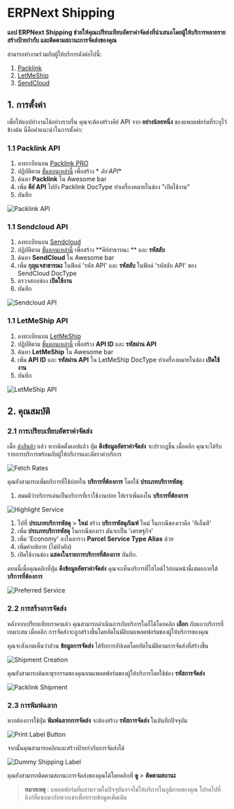 <!-- add-breadcrumbs -->
# ERPNext Shipping

**แอป ERPNext Shipping ช่วยให้คุณเปรียบเทียบอัตราค่าจัดส่งที่นำเสนอโดยผู้ให้บริการหลายราย สร้างป้ายกำกับ และติดตามสถานะการจัดส่งของคุณ**

สามารถทำงานร่วมกับผู้ให้บริการดังต่อไปนี้:

1. [Packlink](https://www.packlink.com/en-GB/)
1. [LetMeShip](https://www.letmeship.com/th/)
1. [SendCloud](https://www.sendcloud.com/home-new/)

## 1. การตั้งค่า

เพื่อให้แอปทำงานได้อย่างราบรื่น คุณจะต้องสร้างคีย์ API จาก **อย่างน้อยหนึ่ง** ของแพลตฟอร์มที่ระบุไว้ข้างต้น นี่คือคำแนะนำในการตั้งค่า:

### 1.1 Packlink API

1. ลงทะเบียนบน [Packlink PRO](https://auth.packlink.com/en-GB/pro/register?platform=PRO&platform_country=UN)
1. ปฏิบัติตาม [ขั้นตอนเหล่านี้](https://support-pro.packlink.com/hc/en-gb/articles/213431749-How-to-generate-an-API-key-on-PRO) เพื่อสร้าง * *คีย์ API**
1. ค้นหา **Packlink** ใน Awesome bar
1. เพิ่ม **คีย์ API** ไปยัง Packlink DocType ทำเครื่องหมายในช่อง "เปิดใช้งาน"
1. บันทึก

<img class="screenshot" alt="Packlink API" src="{{docs_base_url}}/assets/img/erpnext_integrations/packlink_api.png">

### 1.1 Sendcloud API

1. ลงทะเบียนบน [Sendcloud](https://panel.sendcloud.sc/accounts/signup/)
1. ปฏิบัติตาม [ขั้นตอนเหล่านี้](https://support.sendcloud.com/hc/en-us/articles/360024967612-Service-points-for-API-Integrations#step-1-) เพื่อสร้าง **คีย์สาธารณะ ** และ **รหัสลับ**
1. ค้นหา **SendCloud** ใน Awesome bar
1. เพิ่ม **กุญแจสาธารณะ** ในฟิลด์ 'รหัส API' และ **รหัสลับ** ในฟิลด์ 'รหัสลับ API' ของ SendCloud DocType
1. ตรวจสอบช่อง **เปิดใช้งาน**
1. บันทึก

<img class="screenshot" alt="Sendcloud API" src="{{docs_base_url}}/assets/img/erpnext_integrations/sendcloud_api.png">

### 1.1 LetMeShip API

1. ลงทะเบียนบน [LetMeShip](https://www.letmeship.com/th/)
1. ปฏิบัติตาม [ขั้นตอนเหล่านี้](https://www.letmeship.com/th/connect-the-shipping-interface/) เพื่อสร้าง **API ID** และ **รหัสผ่าน API**
1. ค้นหา **LetMeShip** ใน Awesome bar
1. เพิ่ม **API ID** และ **รหัสผ่าน API** ใน LetMeShip DocType ทำเครื่องหมายในช่อง **เปิดใช้งาน**
1. บันทึก

<img class="screenshot" alt="LetMeShip API" src="{{docs_base_url}}/assets/img/erpnext_integrations/letmeship_api.png">

## 2. คุณสมบัติ

### 2.1 การเปรียบเทียบอัตราค่าจัดส่ง

เมื่อ [ส่งสินค้า](/docs/user/manual/th/stock/shipment) แล้ว หากติดตั้งแอปแล้ว ปุ่ม **ดึงข้อมูลอัตราค่าจัดส่ง** จะปรากฏขึ้น เมื่อคลิก คุณจะได้รับรายการบริการพร้อมกับผู้ให้บริการและอัตราค่าบริการ

<img class="screenshot" alt="Fetch Rates" src="{{docs_base_url}}/assets/img/erpnext_integrations/fetch_rates.png">

คุณยังสามารถเพิ่มบริการที่ใช้บ่อยใน **บริการที่ต้องการ** โดยใช้ **ประเภทบริการพัสดุ**:

1. สมมติว่าบริการเด่นเป็นบริการที่เราใช้งานบ่อย ให้เราเพิ่มลงใน **บริการที่ต้องการ**

 <img class="screenshot" alt="Highlight Service" src="{{docs_base_url}}/assets/img/erpnext_integrations/service_highlight.png">

1. ไปที่ **ประเภทบริการพัสดุ** > **ใหม่** สร้าง **บริการพัสดุภัณฑ์** ใหม่ ในกรณีของเราคือ 'ทีเอ็นที'
1. เพิ่ม **ประเภทบริการพัสดุ** ในกรณีของเรา มันจะเป็น 'เศรษฐกิจ'
1. เพิ่ม 'Economy' ลงในตาราง **Parcel Service Type Alias** ด้วย
1. เพิ่มคำอธิบาย (ไม่บังคับ)
1. เปิดใช้งานช่อง **แสดงในรายการบริการที่ต้องการ** บันทึก.

ตอนนี้เมื่อคุณคลิกที่ปุ่ม **ดึงข้อมูลอัตราค่าจัดส่ง** คุณจะเห็นบริการที่ไฮไลต์ไว้ก่อนหน้านี้เสมอภายใต้ **บริการที่ต้องการ**

<img class="screenshot" alt="Preferred Service" src="{{docs_base_url}}/assets/img/erpnext_integrations/preferred_service.png">

### 2.2 การสร้างการจัดส่ง

หลังจากเปรียบเทียบราคาแล้ว คุณสามารถดำเนินการกับบริการใดก็ได้โดยคลิก **เลือก** กับแถวบริการที่เหมาะสม เมื่อคลิก การจัดส่งจะถูกสร้างขึ้นโดยอัตโนมัติบนแพลตฟอร์มของผู้ให้บริการของคุณ

คุณจะสังเกตเห็นว่าส่วน **ข้อมูลการจัดส่ง** ได้รับการอัปเดตโดยอัตโนมัติตามการจัดส่งที่สร้างขึ้น

<img class="screenshot" alt="Shipment Creation" src="{{docs_base_url}}/assets/img/erpnext_integrations/create_shipment.gif">

คุณยังสามารถค้นหาธุรกรรมของคุณบนแพลตฟอร์มของผู้ให้บริการโดยใช้ช่อง **รหัสการจัดส่ง**

<img class="screenshot" alt="Packlink Shipment" src="{{docs_base_url}}/assets/img/erpnext_integrations/packlink_shipment.png">

### 2.3 การพิมพ์ฉลาก

หากต้องการใช้ปุ่ม **พิมพ์ฉลากการจัดส่ง** จะต้องสร้าง **รหัสการจัดส่ง** ในบันทึกปัจจุบัน

<img class="screenshot" alt="Print Label Button" src="{{docs_base_url}}/assets/img/erpnext_integrations/print_label_button.png">

จากนั้นคุณสามารถคลิกและสร้างป้ายกำกับการจัดส่งได้

<img class="screenshot" alt="Dummy Shipping Label" src="{{docs_base_url}}/assets/img/erpnext_integrations/dummy_shipping_label.png">


คุณยังสามารถติดตามสถานะการจัดส่งของคุณได้โดยคลิกที่ **ดู** > **ติดตามสถานะ**

> **หมายเหตุ** : แพลตฟอร์มที่ผสานรวมในปัจจุบันอาจไม่ให้บริการในภูมิภาคของคุณ โปรดไปที่ลิงก์ที่แนบมากับพวกเขาเพื่อทราบข้อมูลเพิ่มเติม